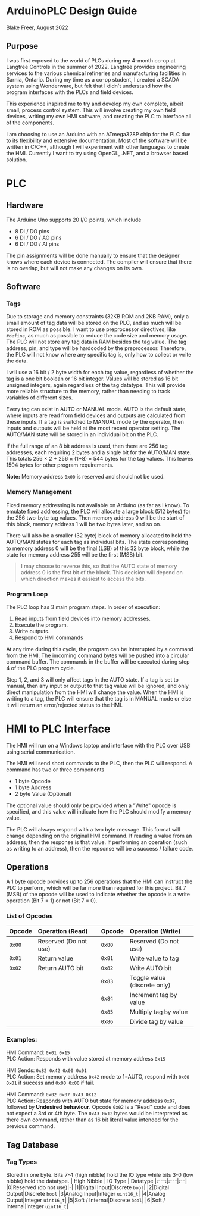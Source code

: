 # ArduinoPLC Design Guide
Blake Freer, August 2022

## Purpose
I was first exposed to the world of PLCs during my 4-month co-op at Langtree Controls in the summer of 2022. Langtree provides engineering services to the various chemical refineries and manufacturing facilities in Sarnia, Ontario. During my time as a co-op student, I created a SCADA system using Wonderware, but felt that I didn't understand how the program interfaces with the PLCs and field devices.

This experience inspired me to try and develop my own complete, albeit small, process control system. This will involve creating my own field devices, writing my own HMI software, and creating the PLC to interface all of the components.

I am choosing to use an Arduino with an ATmega328P chip for the PLC due to its flexibility and extensive documentation. Most of the software will be written in C/C++, although I will experiment with other languages to create the HMI. Currently I want to try using OpenGL, .NET, and a browser based solution.

# PLC
## Hardware
The Arduino Uno supports 20 I/O points, which include
- 8 DI / DO pins
- 6 DI / DO / AO pins
- 6 DI / DO / AI pins

The pin assignments will be done manually to ensure that the designer knows where each device is connected. The compiler will ensure that there is no overlap, but will not make any changes on its own.

## Software

### Tags
Due to storage and memory constraints (32KB ROM and 2KB RAM), only a small amount of tag data will be stored on the PLC, and as much will be stored in ROM as possible. I want to use preprocessor directives, like ```#define```, as much as possible to reduce the code size and memory usage. The PLC will not store any tag data in RAM besides the tag value. The tag address, pin, and type will be hardcoded by the preprocessor. Therefore, the PLC will not know where any specific tag is, only how to collect or write the data.

I will use a 16 bit / 2 byte width for each tag value, regardless of whether the tag is a one bit boolean or 16 bit integer. Values will be stored as 16 bit unsigned integers, again regardless of the tag datatype. This will provide more reliable structure to the memory, rather than needing to track variables of different sizes.

Every tag can exist in AUTO or MANUAL mode. AUTO is the default state, where inputs are read from field devices and outputs are calculated from these inputs. If a tag is switched to MANUAL mode by the operator, then inputs and outputs will be held at the most recent operator setting. The AUTO/MAN state will be stored in an individual bit on the PLC.

If the full range of an 8 bit address is used, then there are 256 tag addresses, each requiring 2 bytes and a single bit for the AUTO/MAN state. This totals 256 &times; 2 + 256 &times; (1&divide;8) = 544 bytes for the tag values. This leaves 1504 bytes for other program requirements.

**Note:** Memory address ```0x00``` is reserved and should not be used.

### Memory Management
Fixed memory addressing is not available on Arduino (as far as I know). To emulate fixed addressing, the PLC will allocate a large block (512 bytes) for the 256 two-byte tag values. Then memory address 0 will be the start of this block, memory address 1 will be two bytes later, and so on.

There will also be a smaller (32 byte) block of memory allocated to hold the AUTO/MAN states for each tag as individual bits. The state corresponding to memory address 0 will be the final (LSB) of this 32 byte block, while the state for memory address 255 will be the first (MSB) bit.
> I may choose to reverse this, so that the AUTO state of memory address 0 is the first bit of the block. This decision will depend on which direction makes it easiest to access the bits.  

### Program Loop
The PLC loop has 3 main program steps. In order of execution:
1. Read inputs from field devices into memory addresses.
2. Execute the program.
3. Write outputs.
4. Respond to HMI commands

At any time during this cycle, the program can be interrupted by a command from the HMI. The imcoming command bytes will be pushed into a circular command buffer. The commands  in the buffer will be executed during step 4 of the PLC program cycle.

Step 1, 2, and 3 will only affect tags in the AUTO state. If a tag is set to manual, then any input or output to that tag value will be ignored, and only direct manipulation from the HMI will change the value. When the HMI is writing to a tag, the PLC will ensure that the tag is in MANUAL mode or else it will return an error/rejected status to the HMI.

# HMI to PLC Interface
The HMI will run on a Windows laptop and interface with the PLC over USB using serial communication.

The HMI will send short commands to the PLC, then the PLC will respond. A command has two or three components
- 1 byte Opcode
- 1 byte Address
- 2 byte Value (Optional)

The optional value should only be provided when a "Write" opcode is specified, and this value will indicate how the PLC should modify a memory value.

The PLC will always respond with a two byte message. This format will change depending on the original HMI command. If reading a value from an address, then the response is that value. If performing an operation (such as writing to an address), then the repsonse will be a success / failure code.

## Operations
A 1 byte opcode provides up to 256 operations that the HMI can instruct the PLC to perform, which will be far more than required for this project.
Bit 7 (MSB) of the opcode will be used to indicate whether the opcode is a write operation (Bit 7 = 1) or not (Bit 7 = 0).

### List of Opcodes
| Opcode | Operation (Read) || Opcode | Operation (Write)|
|:---|:---|-|:---|:---|
|```0x00```|Reserved (Do not use)||```0x80```|Reserved (Do not use)|
|```0x01```|Return value||```0x81```|Write value to tag|
|```0x02```|Return AUTO bit||```0x82```|Write AUTO bit|
|          |               ||```0x83```|Toggle value (discrete only)|
|          |               ||```0x84```|Increment tag by value|
|          |               ||```0x85```|Multiply tag by value|
|          |               ||```0x86```|Divide tag by value|

### Examples:
HMI Command: ```0x01 0x15```\
PLC Action: Responds with value stored at memory address ```0x15```

HMI Sends: ```0x82 0x42 0x00 0x01```\
PLC Action: Set memory address ```0x42``` mode to 1=AUTO, respond with ```0x00 0x01``` if success and ```0x00 0x00``` if fail.

HMI Command: ```0x02 0x07 0xA3 0X12```\
PLC Action: Responds with AUTO but state for memory address ```0x07```, followed by **Undesired behaviour**. Opcode ```0x02``` is a "Read" code and does not expect a 3rd or 4th byte. The ```0xA3 0x12``` bytes would be interpreted as there own command, rather than as 16 bit literal value intended for the previous command.

## Tag Database
### Tag Types
Stored in one byte. Bits 7-4 (high nibble) hold the IO type while bits 3-0 (low nibble) hold the datatype.
| High Nibble | IO Type | Datatype
|:---:|:---|:--|
|0|Reserved (do not use)|-|
|1|Digital Input|Discrete ```bool```|
|2|Digital Output|Discrete ```bool```
|3|Analog Input|Integer ```uint16_t```|
|4|Analog Output|Integer ```uint16_t```|
|5|Soft / Internal|Discrete ```bool```|
|6|Soft / Internal|Integer ```uint16_t```|

